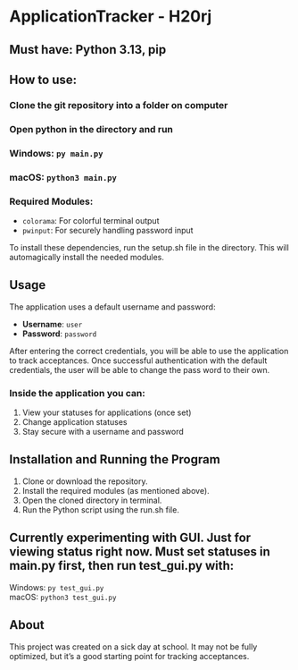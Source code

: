 # ApplicationTracker - H20rj
## Must have: Python 3.13, pip

## How to use:
### Clone the git repository into a folder on computer
### Open python in the directory and run 
### Windows: `py main.py`
### macOS: `python3 main.py`


### Required Modules:
  
- `colorama`: For colorful terminal output
- `pwinput`: For securely handling password input

To install these dependencies, run the setup.sh file in the directory.
This will automagically install the needed modules.



## Usage

The application uses a default username and password:

- **Username**: `user`
- **Password**: `password`

After entering the correct credentials, you will be able to use the application to track acceptances.
Once successful authentication with the default credentials, the user will be able to change the pass word to their own.

### Inside the application you can:
1. View your statuses for applications (once set)
2. Change application statuses
3. Stay secure with a username and password

## Installation and Running the Program

1. Clone or download the repository.
2. Install the required modules (as mentioned above).
3. Open the cloned directory in terminal.
4. Run the Python script using the run.sh file.



## Currently experimenting with GUI. Just for viewing status right now. Must set statuses in main.py first, then run test_gui.py with:
Windows: `py test_gui.py`\
macOS: `python3 test_gui.py`

## About

This project was created on a sick day at school. It may not be fully optimized, but it’s a good starting point for tracking acceptances.
